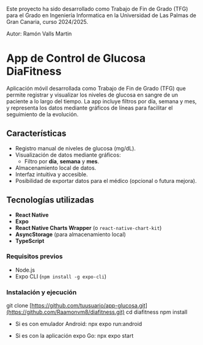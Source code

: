 Este proyecto ha sido desarrollado como Trabajo de Fin de Grado (TFG) para el Grado en Ingeniería Informatica en la Universidad de Las Palmas de Gran Canaria, curso 2024/2025.

Autor: Ramón Valls Martin

# App de Control de Glucosa DiaFitness

Aplicación móvil desarrollada como Trabajo de Fin de Grado (TFG) que permite registrar y visualizar los niveles de glucosa en sangre de un paciente a lo largo del tiempo. La app incluye filtros por día, semana y mes, y representa los datos mediante gráficos de líneas para facilitar el seguimiento de la evolución.

## Características

- Registro manual de niveles de glucosa (mg/dL).
- Visualización de datos mediante gráficos:
  - Filtro por **día**, **semana** y **mes**.
- Almacenamiento local de datos.
- Interfaz intuitiva y accesible.
- Posibilidad de exportar datos para el médico (opcional o futura mejora).

## Tecnologías utilizadas

- **React Native**
- **Expo**
- **React Native Charts Wrapper** (o `react-native-chart-kit`)
- **AsyncStorage** (para almacenamiento local)
- **TypeScript** 

### Requisitos previos
- Node.js
- Expo CLI (`npm install -g expo-cli`)

### Instalación y ejecución


git clone [https://github.com/tuusuario/app-glucosa.git](https://github.com/Raamonvm8/diafitness.git)
cd diafitness
npm install

- Si es con emulador Android:
npx expo run:android

- Si es con la aplicación expo Go:
npx expo start
